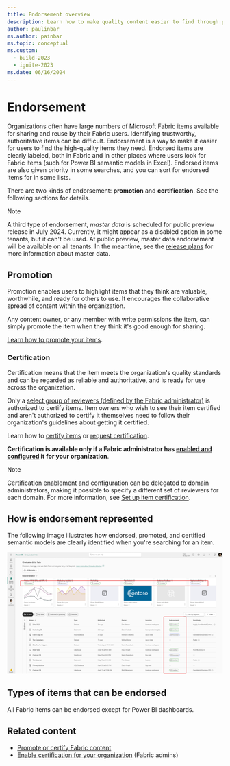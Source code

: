 ```yaml
---
title: Endorsement overview
description: Learn how to make quality content easier to find through promotion or certification.
author: paulinbar
ms.author: painbar
ms.topic: conceptual
ms.custom:
  - build-2023
  - ignite-2023
ms.date: 06/16/2024
---
```


# Endorsement

Organizations often have large numbers of Microsoft Fabric items available for sharing and reuse by their Fabric users. Identifying trustworthy, authoritative items can be difficult. Endorsement is a way to make it easier for users to find the high-quality items they need. Endorsed items are clearly labeled, both in Fabric and in other places where users look for Fabric items (such for Power BI semantic models in Excel). Endorsed items are also given priority in some searches, and you can sort for endorsed items for in some lists.

There are two kinds of endorsement: **promotion** and **certification**. See the following sections for details.

> [!NOTE]
> A third type of endorsement, *master data* is scheduled for public preview release in July 2024. Currently, it might appear as a disabled option in some tenants, but it can't be used. At public preview, master data endorsement will be available on all tenants. In the meantime, see the [release plans](release-plan/admin-governance#fabric-items-master-data) for more information about master data.

## Promotion

Promotion enables users to highlight items that they think are valuable, worthwhile, and ready for others to use. It encourages the collaborative spread of content within the organization.

Any content owner, or any member with write permissions the item, can simply promote the item when they think it's good enough for sharing.

[Learn how to promote your items](../get-started/endorsement-promote-certify.md#promote-items).

### Certification

Certification means that the item meets the organization's quality standards and can be regarded as reliable and authoritative, and is ready for use across the organization.

Only a [select group of reviewers (defined by the Fabric administrator)](../admin/endorsement-setup.md) is authorized to certify items. Item owners who wish to see their item certified and aren't authorized to certify it themselves need to follow their organization's guidelines about getting it certified.

Learn how to [certify items](../get-started/endorsement-promote-certify.md#certify-items) or [request certification](../get-started/../get-started/endorsement-promote-certify.md#request-item-certification).

**Certification is available only if a Fabric administrator has [enabled and configured](../admin/endorsement-setup.md) it for your organization**.

> [!NOTE]
> Certification enablement and configuration can be delegated to domain administrators, making it possible to specify a different set of reviewers for each domain. For more information, see [Set up item certification](../admin/endorsement-setup.md).

## How is endorsement represented

The following image illustrates how endorsed, promoted, and certified semantic models are clearly identified when you're searching for an item.

[ ![Screenshot of endorsed semantic models in a semantic model selection dialog.](media/endorsement-overview/endorsement-data-hub.png)](media/endorsement-overview/endorsement-data-hub.png#lightbox)

## Types of items that can be endorsed

All Fabric items can be endorsed except for Power BI dashboards.

## Related content

* [Promote or certify Fabric content](../get-started/endorsement-promote-certify.md)
* [Enable certification for your organization](../admin/endorsement-setup.md) (Fabric admins)
